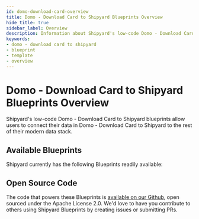 ```yaml
---
id: domo-download-card-overview
title: Domo - Download Card to Shipyard Blueprints Overview
hide_title: true
sidebar_label: Overview
description: Information about Shipyard's low-code Domo - Download Card to Shipyard templates.
keywords:
- domo - download card to shipyard
- blueprint
- template
- overview
---
```


# Domo - Download Card to Shipyard Blueprints Overview

Shipyard's low-code Domo - Download Card to Shipyard blueprints allow users to connect their data in Domo - Download Card to Shipyard to the rest of their modern data stack.

## Available Blueprints
Shipyard currently has the following Blueprints readily available: 

## Open Source Code
The code that powers these Blueprints is [available on our Github](None), open sourced under the Apache License 2.0. We'd love to have you contribute to others using Shipyard Blueprints by creating issues or submitting PRs.
